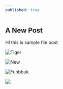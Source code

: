 ```yaml
---
published: true
---
```

## A New Post

HI this is sample file post

![Tiger]({{site.baseurl}}/_posts/pixa-19.jpg)

![New]({{site.baseurl}}/_posts/BingWallpaper-2017-05-13.jpg)

![Funbbuk]({{site.baseurl}}/_posts/pixa-19.jpg)

<img class="image" src="({{site.baseurl}}/_posts/pixa-19.jpg">